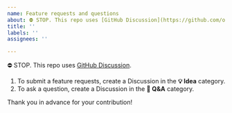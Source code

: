 ```yaml
---
name: Feature requests and questions
about: ⛔ STOP. This repo uses [GitHub Discussion](https://github.com/osmoscraft/osmosfeed/discussions) instead
title: ''
labels: ''
assignees: ''

---
```


⛔ STOP. This repo uses [GitHub Discussion](https://github.com/osmoscraft/osmosfeed/discussions).

1. To submit a feature requests, create a Discussion in the **💡 Idea** category.
2. To ask a question, create a Discussion in the **🙏 Q&A** category.

Thank you in advance for your contribution!
